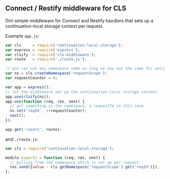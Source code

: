 ## Connect / Restify middleware for CLS

Dirt-simple middleware for Connect and Restify handlers that sets up
a continuation-local storage context per request.

Example `app.js`:

```js
var cls     = require('continuation-local-storage');
var express = require('express');
var clsify  = require('cls-middleware');
var route   = require('./route.js');

// you can use any namespace name as long as you use the same for set/get
var ns = cls.createNamespace('requestScope');
var requestCounter = 0;

var app = express();
// let the middleware set up the continuation-local storage context
app.use(clsify(ns));
app.use(function (req, res, next) {
  // put something in the namespace, a requestId in this case
  ns.set('reqId', ++requestCounter);
  next();
});

app.get('/users', route);
```

and `./route.js`:

```js
var cls = require('continuation-local-storage');

module.exports = function (req, res, next) {
  // pulling from the namespace which is set up per request
  res.send({value : cls.getNamespace('requestScope').get('reqId')});
};
```
